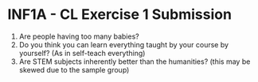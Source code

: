 # INF1A - CL Exercise 1 Submission

1. Are people having too many babies?
2. Do you think you can learn everything taught by your course by yourself? (As in self-teach everything)
3. Are STEM subjects inherently better than the humanities? (this may be skewed due to the sample group) 
